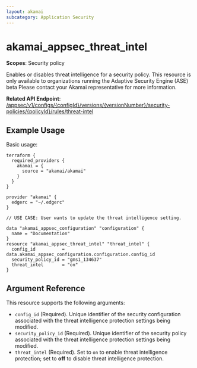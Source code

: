 ```yaml
---
layout: akamai
subcategory: Application Security
---
```


# akamai_appsec_threat_intel

**Scopes**: Security policy

Enables or disables threat intelligence for a security policy. This resource is only available to organizations running the Adaptive Security Engine (ASE) beta Please contact your Akamai representative for more information.

**Related API Endpoint**: [/appsec/v1/configs/{configId}/versions/{versionNumber}/security-policies/{policyId}/rules/threat-intel](https://techdocs.akamai.com/application-security/reference/put-rules-threat-intel)

## Example Usage

Basic usage:

```
terraform {
  required_providers {
    akamai = {
      source = "akamai/akamai"
    }
  }
}

provider "akamai" {
  edgerc = "~/.edgerc"
}

// USE CASE: User wants to update the threat intelligence setting.

data "akamai_appsec_configuration" "configuration" {
  name = "Documentation"
}
resource "akamai_appsec_threat_intel" "threat_intel" {
  config_id          = data.akamai_appsec_configuration.configuration.config_id
  security_policy_id = "gms1_134637"
  threat_intel       = "on"
}
```

## Argument Reference

This resource supports the following arguments:

- `config_id` (Required). Unique identifier of the security configuration associated with the threat intelligence protection settings being modified.
- `security_policy_id` (Required). Unique identifier of the security policy associated with the threat intelligence protection settings being modified.
- `threat_intel` (Required). Set to `on` to enable threat intelligence protection; set to **off** to disable threat intelligence protection.